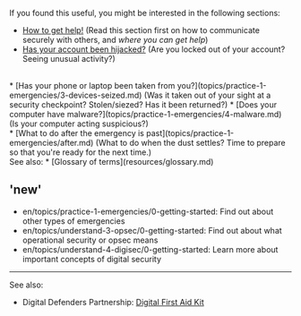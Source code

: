 If you found this useful, you might be interested in the following sections:
 * [How to get help!](topics/practice-1-emergencies/1-seeking-help) (Read this section first on how to communicate securely with others, and *where you can get help*)
 * [Has your account been hijacked?](topics/practice-1-emergencies/2-account-hijacked) (Are you locked out of your account? Seeing unusual activity?)
 <br>
 * [Has your phone or laptop been taken from you?](topics/practice-1-emergencies/3-devices-seized.md) (Was it taken out of your sight at a security checkpoint? Stolen/siezed? Has it been returned?)
 * [Does your computer have malware?](topics/practice-1-emergencies/4-malware.md) (Is your computer acting suspicious?)
<br>
 * [What to do after the emergency is past](topics/practice-1-emergencies/after.md) (What to do when the dust settles? Time to prepare so that you're ready for the next time.)
<br>
See also:
 * [Glossary of terms](resources/glossary.md)

 'new'
 ---
 - en/topics/practice-1-emergencies/0-getting-started: Find out about other types of emergencies
 - en/topics/understand-3-opsec/0-getting-started: Find out about what operational security or opsec means
 - en/topics/understand-4-digisec/0-getting-started: Learn more about important concepts of digital security
 ---
 See also:
* Digital Defenders Partnership: [Digital First Aid Kit](https://www.digitaldefenders.org/digitalfirstaid/)
